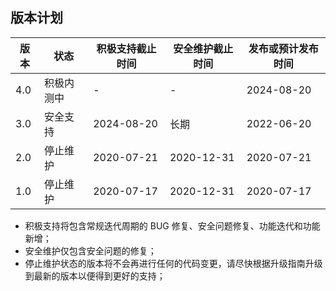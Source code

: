 ## 版本计划


| 版本   | 状态    | 积极支持截止时间   | 安全维护截止时间   | 发布或预计发布时间  |
|------|-------|------------|------------|------------|
| 4.0  | 积极内测中 | -          | -          | 2024-08-20 |
| 3.0  | 安全支持  | 2024-08-20 | 长期         | 2022-06-20 |
| 2.0  | 停止维护  | 2020-07-21 | 2020-12-31 | 2020-07-21 |
| 1.0  | 停止维护  | 2020-07-17 | 2020-12-31 | 2020-07-17 |


* 积极支持将包含常规迭代周期的 BUG 修复、安全问题修复、功能迭代和功能新增；
* 安全维护仅包含安全问题的修复；
* 停止维护状态的版本将不会再进行任何的代码变更，请尽快根据升级指南升级到最新的版本以便得到更好的支持；
